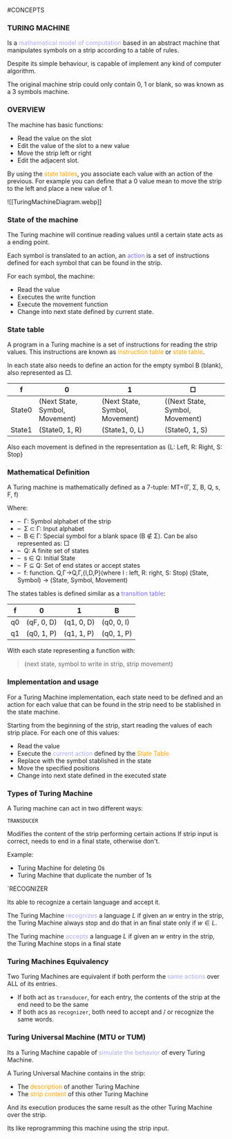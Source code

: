 #CONCEPTS 

### TURING MACHINE

Is a <span style="color:#ababf5;">mathematical model of computation</span> based in an abstract machine that manipulates symbols on a strip according to a table of rules. 

Despite its simple behaviour, is capable of implement any kind of computer algorithm. 

The original machine strip could only contain 0, 1 or blank, so was known as a 3 symbols machine. 

### OVERVIEW

The machine has basic functions: 
* Read the value on the slot
* Edit the value of the slot to a new value
* Move the strip left or right
* Edit the adjacent slot. 

By using the <span style="color:orange;">state tables</span>, you associate each value with an action of the previous. 
For example you can define that a 0 value mean to move the strip to the left and place a new value of 1. 

![[TuringMachineDiagram.webp]]

### State of the machine

The Turing machine will continue reading values until a certain state acts as a ending point. 

Each symbol is translated to an action, an <span style="color:MediumSlateBlue;">action</span> is a set of instructions defined for each symbol that can be found in the strip. 

For each symbol, the machine: 
* Read the value
* Executes the write function
* Execute the movement function 
* Change into next state defined by current state. 

### State table

A program in a Turing machine is a set of instructions for reading the strip values. 
This instructions are known as <span style="color:orange;">instruction table</span> or <span style="color:orange;">state table</span>. 

In each state also needs to define an action for the empty symbol B (blank), also represented as □. 

| f | 0 | 1 | □ |
| ---- | ---- | ---- | ---- |
| State0 | (Next State, Symbol, Movement) | (Next State, Symbol, Movement) | ((Next State, Symbol, Movement) |
| State1 | (State0, 1, R) | (State1, 0, L) | (State0, 1, S) |

Also each movement is defined in the representation as {L: Left, R: Right, S: Stop}

### Mathematical Definition

A Turing machine is mathematically defined as a 7-tuple: MT=(Γ, Σ, B, Q, s, F, f)

Where: 

- –  Γ: Symbol alphabet of the strip
- –  Σ ⊂ Γ: Input alphabet 
- –  B ∈ Γ: Special symbol for a blank space (B ∉ Σ). Can be also represented as: □
- –  Q: A finite set of states
- –  s ∈ Q: Initial State
- –  F ⊆ Q: Set of end states or accept states
- –  f: function.  Q,Γ→Q,Γ,{I,D,P}(where l : left, R: right, S: Stop)
			(State, Symbol) → (State, Symbol, Movement)


The states tables is defined similar as a <span style="color:MediumSlateBlue;">transition table</span>: 

| f   | 0          | 1          | B          |
| --- | ---------- | ---------- | ---------- |
| q0  | (qF, 0, D) | (q1, 0, D) | (q0, 0, I) |
| q1  | (q0, 1, P) | (q1, 1, P) | (q0, 1, P) |
With each state representing a function with: 

> (next state, symbol to write in strip, strip movement)


### Implementation and usage

For a Turing Machine implementation, each state need to be defined and an action for each value that can be found in the strip need to be stablished in the state machine. 

Starting from the beginning of the strip, start reading the values of each strip place. 
For each one of this values: 
* Read the value
* Execute the <span style="color:#ababf5;">current action</span> defined by the <span style="color:orange;">State Table</span>
* Replace with the symbol stablished in the state
* Move the specified positions
* Change into next state defined in the executed state

### Types of Turing Machine

A Turing machine can act in two different ways: 

`TRANSDUCER`

Modifies the content of the strip performing certain actions
If strip input is correct, needs to end in a final state, otherwise don't. 

Example:
* Turing Machine for deleting 0s
* Turing Machine that duplicate the number of 1s

`RECOGNIZER

Its able to recognize a certain language and accept it. 

The Turing Machine <span style="color:#ababf5;">recognizes</span> a language $L$ if given an $w$ entry in the strip, the Turing Machine always stop and do that in an final state only if $w \in L$. 

The Turing machine <span style="color:#ababf5;">accepts</span> a language $L$ if given an $w$ entry in the strip, the Turing Machine stops in a final state 

### Turing Machines Equivalency 

Two Turing Machines are equivalent if both perform the <span style="color:#ababf5;">same actions</span> over ALL of its entries. 

* If both act as `transducer`, for each entry, the contents of the strip at the end need to be the same
* If both acs as `recognizer`, both need to accept and / or recognize the same words. 

### Turing Universal Machine (MTU or TUM)

Its a Turing Machine capable of <span style="color:#ababf5;">simulate the behavior</span> of every Turing Machine. 

A Turing Universal Machine contains in the strip: 

* The <span style="color:orange ;">description</span> of another Turing Machine
* The <span style="color:orange;">strip content</span> of this other Turing Machine

And its execution produces the same result as the other Turing Machine over the strip. 

Its like reprogramming this machine using the strip input. 
